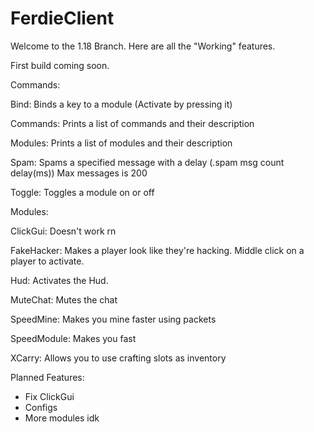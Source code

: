 # FerdieClient

Welcome to the 1.18 Branch. Here are all the "Working" features.

First build coming soon.

Commands:

Bind: Binds a key to a module (Activate by pressing it)

Commands: Prints a list of commands and their description

Modules: Prints a list of modules and their description

Spam: Spams a specified message with a delay (.spam msg count delay(ms)) Max messages is 200

Toggle: Toggles a module on or off


Modules:

ClickGui: Doesn't work rn

FakeHacker: Makes a player look like they're hacking. Middle click on a player to activate.

Hud: Activates the Hud.

MuteChat: Mutes the chat

SpeedMine: Makes you mine faster using packets

SpeedModule: Makes you fast

XCarry: Allows you to use crafting slots as inventory


Planned Features:

- Fix ClickGui
- Configs
- More modules idk
